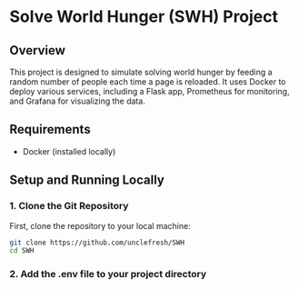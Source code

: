# Solve World Hunger (SWH) Project

## Overview
This project is designed to simulate solving world hunger by feeding a random number of people each time a page is reloaded. It uses Docker to deploy various services, including a Flask app, Prometheus for monitoring, and Grafana for visualizing the data. 

## Requirements
- Docker (installed locally)

## Setup and Running Locally

### 1. Clone the Git Repository
First, clone the repository to your local machine:

```bash
git clone https://github.com/unclefresh/SWH
cd SWH
```
### 2. Add the .env file to your project directory

